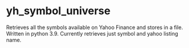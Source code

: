# yh_symbol_universe
Retrieves all the symbols available on Yahoo Finance and stores in a file.  
Written in python 3.9. 
Currently retrieves just symbol and yahoo listing name. 
